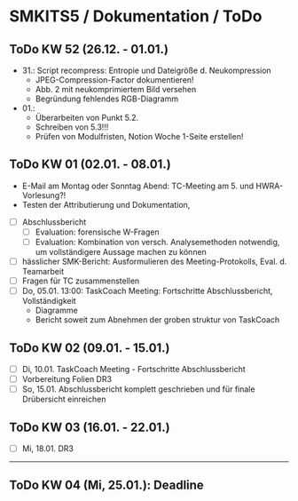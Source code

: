 # SMKITS5 / Dokumentation / ToDo
## ToDo KW 52 (26.12. - 01.01.)
- 31.: Script recompress: Entropie und Dateigröße d. Neukompression
  - JPEG-Compression-Factor dokumentieren!
  - Abb. 2 mit neukomprimiertem Bild versehen
  - Begründung fehlendes RGB-Diagramm
- 01.: 
  - Überarbeiten von Punkt 5.2.
  - Schreiben von 5.3!!!
  - Prüfen von Modulfristen, Notion Woche 1-Seite erstellen!
## ToDo KW 01 (02.01. - 08.01.)
- E-Mail am Montag oder Sonntag Abend: TC-Meeting am 5. und HWRA-Vorlesung?!
- Testen der Attributierung und Dokumentation, 
- [ ] Abschlussbericht
  - [ ] Evaluation: forensische W-Fragen
  - [ ] Evaluation: Kombination von versch. Analysemethoden notwendig, um vollständigere Aussage machen zu können
- [ ] hässlicher SMK-Bericht: Ausformulieren des Meeting-Protokolls, Eval. d. Teamarbeit
- [ ] Fragen für TC zusammenstellen
- [ ] Do, 05.01. 13:00: TaskCoach Meeting: Fortschritte Abschlussbericht, Vollständigkeit
  - Diagramme
  - Bericht soweit zum Abnehmen der groben struktur von TaskCoach
## ToDo KW 02 (09.01. - 15.01.)
- [ ] Di, 10.01. TaskCoach Meeting - Fortschritte Abschlussbericht
- [ ] Vorbereitung Folien DR3
- [ ] So, 15.01. Abschlussbericht komplett geschrieben und für finale Drübersicht einreichen
## ToDo KW 03 (16.01. - 22.01.)
- [ ] Mi, 18.01. DR3
---
## ToDo KW 04 (Mi, 25.01.): Deadline
